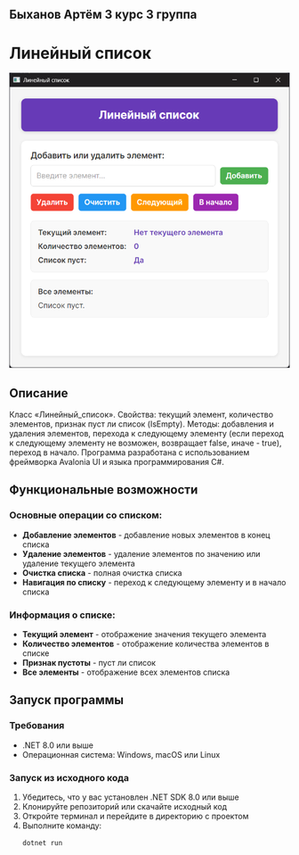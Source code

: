 ## Быханов Артём 3 курс 3 группа

# Линейный список
![Скриншот приложения](images/image_app.png)

## Описание
Класс «Линейный_список».
Свойства: текущий элемент, количество элементов, признак пуст ли список (IsEmpty).
Методы: добавления и удаления элементов, перехода к следующему элементу (если переход к следующему элементу не возможен, возвращает false, иначе - true), переход в начало.
Программа разработана с использованием фреймворка Avalonia UI и языка программирования C#.

## Функциональные возможности

### Основные операции со списком:
- **Добавление элементов** - добавление новых элементов в конец списка
- **Удаление элементов** - удаление элементов по значению или удаление текущего элемента
- **Очистка списка** - полная очистка списка
- **Навигация по списку** - переход к следующему элементу и в начало списка

### Информация о списке:
- **Текущий элемент** - отображение значения текущего элемента
- **Количество элементов** - отображение количества элементов в списке
- **Признак пустоты** - пуст ли список
- **Все элементы** - отображение всех элементов списка

## Запуск программы

### Требования
- .NET 8.0 или выше
- Операционная система: Windows, macOS или Linux

### Запуск из исходного кода
1. Убедитесь, что у вас установлен .NET SDK 8.0 или выше
2. Клонируйте репозиторий или скачайте исходный код
3. Откройте терминал и перейдите в директорию с проектом
4. Выполните команду:
   ```
   dotnet run
   ```